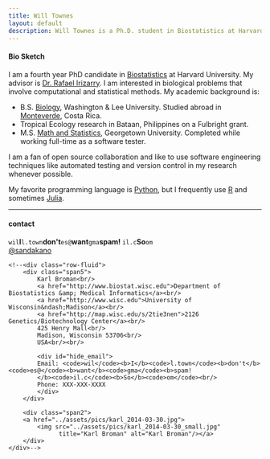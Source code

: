 ```yaml
---
title: Will Townes
layout: default
description: Will Townes is a Ph.D. student in Biostatistics at Harvard University
---
```


#### Bio Sketch
I am a fourth year PhD candidate in [Biostatistics](http://www.hsph.harvard.edu/biostatistics) at Harvard University. My advisor is [Dr. Rafael Irizarry](http://rafalab.dfci.harvard.edu/). I am interested in biological problems that involve computational and statistical methods. My academic background is:

* B.S. [Biology](http://www.wlu.edu/biology-department), Washington &amp; Lee University. Studied abroad in [Monteverde](http://www.ciee.org/study-abroad/costa-rica/monteverde/tropical-ecology-conservation/), Costa Rica.
* Tropical Ecology research in Bataan, Philippines on a Fulbright grant.
* M.S. [Math and Statistics](http://mathstat.georgetown.edu/), Georgetown University. Completed while working full-time as a software tester.

I am a fan of open source collaboration and like to use software engineering techniques like automated testing and version control in my research whenever possible. 

My favorite programming language is [Python](https://www.python.org/), but I frequently use [R](https://www.r-project.org/) and sometimes [Julia](http://julialang.org/).

<!--[Curriculum Vitae ![CV as pdf](static/pdf-icon.png)]({{ BASE_PATH }}/static/Townes_curriculum_vitae.pdf)

[orcid](http://orcid.org): [0000-0002-4914-6671](http://orcid.org/0000-0002-4914-6671)-->

---

<div class="container">
<h4><a name="contact"></a>contact</h4>
    <div id="hide_email">
            <code>wil</code><b>I</b><code>l.town</code><b>don't</b><code>es@</code><b>want</b><code>gma</code><b>spam!
            </b><code>il.c</code><b>So</b><code>om</code><br/>
            </div>
    <div id="twitter">
    <a href="https://twitter.com/sandakano">@sandakano</a>
    </div>

            
    <!--<div class="row-fluid">
        <div class="span5">
            Karl Broman<br/>
            <a href="http://www.biostat.wisc.edu">Department of Biostatistics &amp; Medical Informatics</a><br/>
            <a href="http://www.wisc.edu">University of Wisconsin&ndash;Madison</a><br/>
            <a href="http://map.wisc.edu/s/2tie3nen">2126 Genetics/Biotechnology Center</a><br/>
            425 Henry Mall<br/>
            Madison, Wisconsin 53706<br/>
            USA<br/><br/>

            <div id="hide_email">
            Email: <code>wil</code><b>I</b><code>l.town</code><b>don't</b><code>es@</code><b>want</b><code>gma</code><b>spam!
            </b><code>il.c</code><b>So</b><code>om</code><br/>
            Phone: XXX-XXX-XXXX
            </div>
        </div>

        <div class="span2">
        <a href="../assets/pics/karl_2014-03-30.jpg">
            <img src="../assets/pics/karl_2014-03-30_small.jpg"
                  title="Karl Broman" alt="Karl Broman"/></a>
        </div>
    </div>-->
</div>

